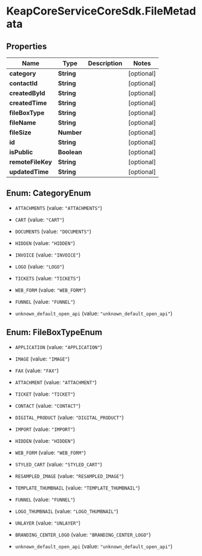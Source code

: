 # KeapCoreServiceCoreSdk.FileMetadata

## Properties

Name | Type | Description | Notes
------------ | ------------- | ------------- | -------------
**category** | **String** |  | [optional] 
**contactId** | **String** |  | [optional] 
**createdById** | **String** |  | [optional] 
**createdTime** | **String** |  | [optional] 
**fileBoxType** | **String** |  | [optional] 
**fileName** | **String** |  | [optional] 
**fileSize** | **Number** |  | [optional] 
**id** | **String** |  | [optional] 
**isPublic** | **Boolean** |  | [optional] 
**remoteFileKey** | **String** |  | [optional] 
**updatedTime** | **String** |  | [optional] 



## Enum: CategoryEnum


* `ATTACHMENTS` (value: `"ATTACHMENTS"`)

* `CART` (value: `"CART"`)

* `DOCUMENTS` (value: `"DOCUMENTS"`)

* `HIDDEN` (value: `"HIDDEN"`)

* `INVOICE` (value: `"INVOICE"`)

* `LOGO` (value: `"LOGO"`)

* `TICKETS` (value: `"TICKETS"`)

* `WEB_FORM` (value: `"WEB_FORM"`)

* `FUNNEL` (value: `"FUNNEL"`)

* `unknown_default_open_api` (value: `"unknown_default_open_api"`)





## Enum: FileBoxTypeEnum


* `APPLICATION` (value: `"APPLICATION"`)

* `IMAGE` (value: `"IMAGE"`)

* `FAX` (value: `"FAX"`)

* `ATTACHMENT` (value: `"ATTACHMENT"`)

* `TICKET` (value: `"TICKET"`)

* `CONTACT` (value: `"CONTACT"`)

* `DIGITAL_PRODUCT` (value: `"DIGITAL_PRODUCT"`)

* `IMPORT` (value: `"IMPORT"`)

* `HIDDEN` (value: `"HIDDEN"`)

* `WEB_FORM` (value: `"WEB_FORM"`)

* `STYLED_CART` (value: `"STYLED_CART"`)

* `RESAMPLED_IMAGE` (value: `"RESAMPLED_IMAGE"`)

* `TEMPLATE_THUMBNAIL` (value: `"TEMPLATE_THUMBNAIL"`)

* `FUNNEL` (value: `"FUNNEL"`)

* `LOGO_THUMBNAIL` (value: `"LOGO_THUMBNAIL"`)

* `UNLAYER` (value: `"UNLAYER"`)

* `BRANDING_CENTER_LOGO` (value: `"BRANDING_CENTER_LOGO"`)

* `unknown_default_open_api` (value: `"unknown_default_open_api"`)




